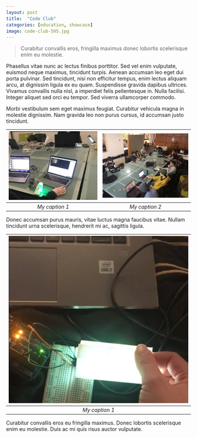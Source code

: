 ```yaml
---
layout: post
title:  "Code Club"
categories: [education, showcase]
image: code-club-595.jpg
---
```


<!-- text that appears in /education/ page -->
<!-- > Curabitur convallis *eros*, *fringilla* maximus donec *lobortis* scelerisque enim eu molestie.  -->
> Curabitur convallis eros, fringilla maximus donec lobortis scelerisque enim eu molestie.   

<!-- main body text -->
Phasellus vitae nunc ac lectus finibus porttitor. Sed vel enim vulputate, euismod neque maximus, tincidunt turpis. Aenean accumsan leo eget dui porta pulvinar. Sed tincidunt, nisi non efficitur tempus, enim lectus aliquam arcu, at dignissim ligula ex eu quam. Suspendisse gravida dapibus ultrices. Vivamus convallis nulla nisl, a imperdiet felis pellentesque in. Nulla facilisi. Integer aliquet sed orci eu tempor. Sed viverra ullamcorper commodo.

Morbi vestibulum sem eget maximus feugiat. Curabitur vehicula magna in molestie dignissim. Nam gravida leo non purus cursus, id accumsan justo tincidunt. 

| ![my-image](/assets/images/code-club-490.jpg) | ![image](/assets/images/code-club-595.jpg) |
|:--:| :--:| 
| *My caption 1* | *My caption 2* |

Donec accumsan purus mauris, vitae luctus magna faucibus vitae. Nullam tincidunt urna scelerisque, hendrerit mi ac, sagittis ligula. 

| ![image](/assets/images/code-club-345.png) |
|:--:|
| *My caption 1* |

Curabitur convallis eros eu fringilla maximus. Donec lobortis scelerisque enim eu molestie. Duis ac mi quis risus auctor vulputate.
